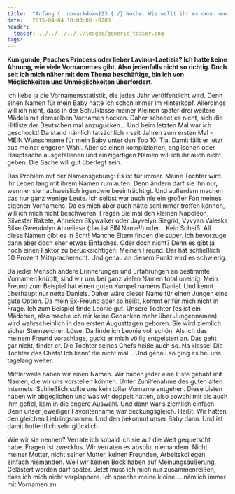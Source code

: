 ```yaml
---
title:  "Anfang {::nomarkdown}23.{:/} Woche: Wie wollt ihr es denn nennen?"
date:   2015-04-04 10:00:00 +0200
header:
  teaser: ../../../../../images/generic_teaser.png
tags:
---
```

**Kunigunde, Peaches Princess oder lieber Lavinia-Laetizia? Ich hatte keine Ahnung, wie viele Vornamen es gibt. Also jedenfalls nicht so richtig. Doch seit ich mich näher mit dem Thema beschäftige, bin ich von Möglichkeiten und Unmöglichkeiten überfordert.**

Ich liebe ja die Vornamensstatistik, die jedes Jahr veröffentlicht wird. Denn einen Namen für mein Baby hatte ich schon immer im Hinterkopf. Allerdings will ich nicht, dass in der Schulklasse meiner Kleinen später drei weitere Mädels mit demselben Vornamen hocken. Daher schadet es nicht, sich die Hitliste der Deutschen mal anzugucken… Und beim letzten Mal war ich geschockt! Da stand nämlich tatsächlich - seit Jahren zum ersten Mal - MEIN Wunschname für mein Baby unter den Top 10. Tja. Damit fällt er jetzt aus meiner engeren Wahl. Aber so einen komplizierten, englischen oder Hauptsache ausgefallenen und einzigartigen Namen will ich ihr auch nicht geben. Die Sache will gut überlegt sein.

Das Problem mit der Namensgebung: Es ist für immer. Meine Tochter wird ihr Leben lang mit ihrem Namen rumlaufen. Denn ändern darf sie ihn nur, wenn er sie nachweislich irgendwie beeinträchtigt. Und außerdem machen das nur ganz wenige Leute. Ich selbst war auch nie ein großer Fan meines eigenen Vornamens. Da es mich aber auch hätte schlimmer treffen können, will ich mich nicht beschweren. Fragen Sie mal den kleinen Napoleon, Silvester Rakete, Anneken Skywalker oder Jayvelyn Siegrid, Vyvyan Valeska Silke Gwendolyn Anneliese (das ist EIN Name!!) oder… Kein Scheiß. All diese Namen gibt es in Echt! Manche Eltern finden die super. Ich bevorzuge dann aber doch eher etwas Einfaches. Oder doch nicht? Denn es gibt ja noch einen Faktor zu berücksichtigen: Meinen Freund. Der hat schließlich 50 Prozent Mitspracherecht. Und genau an diesem Punkt wird es schwierig.

Da jeder Mensch andere Erinnerungen und Erfahrungen an bestimmte Vornamen knüpft, sind wir uns bei ganz vielen Namen total uneinig. Mein Freund zum Beispiel hat einen guten Kumpel namens Daniel. Und kennt überhaupt nur nette Daniels. Daher wäre dieser Name für einen Jungen eine gute Option. Da mein Ex-Freund aber so heißt, kommt er für mich nicht in Frage. Ich zum Beispiel finde Leonie gut. Unsere Tochter (es ist ein Mädchen, also mache ich mir keine Gedanken mehr über Jungennamen) wird wahrscheinlich in den ersten Augusttagen geboren. Sie wird ziemlich sicher Sternzeichen Löwe. Da finde ich Leonie voll schön. Als ich das meinem Freund vorschlage, guckt er mich völlig entgeistert an. Das geht gar nicht, findet er. Die Tochter seines Chefs heiße auch so. Na klasse! Die Tochter des Chefs! Ich kenn‘ die nicht mal… Und genau so ging es bei uns tagelang weiter.

Mittlerweile haben wir einen Namen. Wir haben jeder eine Liste gehabt mit Namen, die wir uns vorstellen können. Unter Zuhilfenahme des guten alten Internets. Schließlich sollte uns kein toller Vorname entgehen. Diese Listen haben wir abgeglichen und was wir doppelt hatten, also sowohl mir als auch ihm gefiel, kam in die engere Auswahl. Und dann war’s ziemlich einfach. Denn unser jeweiliger Favoritenname war deckungsgleich. Heißt: Wir hatten den gleichen Lieblingsnamen. Und den bekommt unser Baby dann. Und ist damit hoffentlich sehr glücklich.

Wie wir sie nennen? Verrate ich sobald ich sie auf die Welt gequetscht habe. Fragen ist zwecklos. Wir verraten es absolut niemandem. Nicht meiner Mutter, nicht seiner Mutter, keinen Freunden, Arbeitskollegen, einfach niemanden. Weil wir keinen Bock haben auf Meinungsäußerung. Gelästert werden darf später. Jetzt muss ich mich nur zusammenreißen, dass ich mich nicht verplappere. Ich spreche meine kleine … nämlich immer mit Vornamen an.
